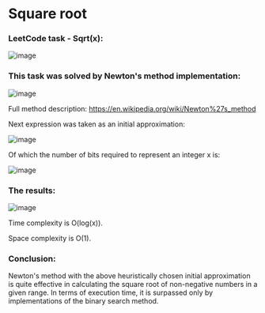 # Square root
### LeetCode task - Sqrt(x):

![image](https://github.com/user-attachments/assets/d4eece55-49d6-4910-a542-711d65f9d916)

### This task was solved by Newton's method implementation:
![image](https://github.com/user-attachments/assets/7dd6cdb4-5a06-463c-af6d-74a543e477b5)

Full method description:
https://en.wikipedia.org/wiki/Newton%27s_method

Next expression was taken as an initial approximation:

![image](https://github.com/user-attachments/assets/578abd4e-f3fa-47f6-b52b-e11c2f539b24)

Of which the number of bits required to represent an integer x is:

![image](https://github.com/user-attachments/assets/501de02b-69fa-4366-8a3b-8b690c5d1816)

### The results:

![image](https://github.com/user-attachments/assets/f4aab8e4-1183-4f4f-a491-c629ff4d2306)

Time complexity is O(log(x)).

Space complexity is O(1).

### Conclusion:

Newton's method with the above heuristically chosen initial approximation is quite effective in calculating the square root of non-negative numbers in a given range. In terms of execution time, it is surpassed only by implementations of the binary search method.
